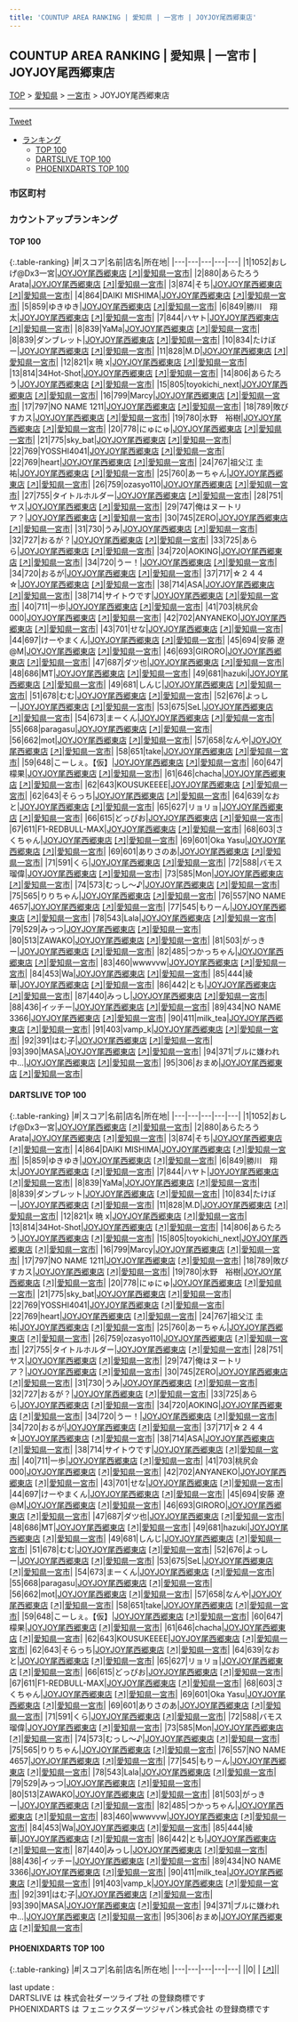 ```yaml
---
title: 'COUNTUP AREA RANKING | 愛知県 | 一宮市 | JOYJOY尾西郷東店'
---
```

## COUNTUP AREA RANKING | 愛知県 | 一宮市 | JOYJOY尾西郷東店

[TOP](/darts/rank/) > [愛知県](/darts/rank/愛知県/) > [一宮市](/darts/rank/愛知県/一宮市/) > JOYJOY尾西郷東店

___

<a href="https://twitter.com/share?ref_src=twsrc%5Etfw" data-text="COUNTUP AREA RANKING | 愛知県一宮市JOYJOY尾西郷東店" class="twitter-share-button" data-hashtags="DARTSLIVE,PHOENIXDARTS,darts,ダーツ" data-show-count="false">Tweet</a>

* [ランキング](#カウントアップランキング)
    * [TOP 100](#top-100)
    * [DARTSLIVE TOP 100](#dartslive-top-100)
    * [PHOENIXDARTS TOP 100](#phoenixdarts-top-100)

### 市区町村

<ul>

</ul>

### カウントアップランキング

#### TOP 100



{:.table-ranking}
|#|スコア|名前|店名|所在地|
|---|---|---|---|---|
|1|1052|<span class="rank-name-dl">おしげ@Dx3一宮</span>|<a href="/darts/rank/shops/1bbfb1aa6775ed00a3f63593b5358cc4.html">JOYJOY尾西郷東店</a> <a href="https://search.dartslive.com/jp/shop/1bbfb1aa6775ed00a3f63593b5358cc4">[↗]</a>|<a href="/darts/rank/愛知県/一宮市">愛知県一宮市</a>|
|2|880|<span class="rank-name-dl">あらたろうArata</span>|<a href="/darts/rank/shops/1bbfb1aa6775ed00a3f63593b5358cc4.html">JOYJOY尾西郷東店</a> <a href="https://search.dartslive.com/jp/shop/1bbfb1aa6775ed00a3f63593b5358cc4">[↗]</a>|<a href="/darts/rank/愛知県/一宮市">愛知県一宮市</a>|
|3|874|<span class="rank-name-dl">そち</span>|<a href="/darts/rank/shops/1bbfb1aa6775ed00a3f63593b5358cc4.html">JOYJOY尾西郷東店</a> <a href="https://search.dartslive.com/jp/shop/1bbfb1aa6775ed00a3f63593b5358cc4">[↗]</a>|<a href="/darts/rank/愛知県/一宮市">愛知県一宮市</a>|
|4|864|<span class="rank-name-dl">DAIKI MISHIMA</span>|<a href="/darts/rank/shops/1bbfb1aa6775ed00a3f63593b5358cc4.html">JOYJOY尾西郷東店</a> <a href="https://search.dartslive.com/jp/shop/1bbfb1aa6775ed00a3f63593b5358cc4">[↗]</a>|<a href="/darts/rank/愛知県/一宮市">愛知県一宮市</a>|
|5|859|<span class="rank-name-dl">ゆきゆき</span>|<a href="/darts/rank/shops/1bbfb1aa6775ed00a3f63593b5358cc4.html">JOYJOY尾西郷東店</a> <a href="https://search.dartslive.com/jp/shop/1bbfb1aa6775ed00a3f63593b5358cc4">[↗]</a>|<a href="/darts/rank/愛知県/一宮市">愛知県一宮市</a>|
|6|849|<span class="rank-name-dl">勝川　翔太</span>|<a href="/darts/rank/shops/1bbfb1aa6775ed00a3f63593b5358cc4.html">JOYJOY尾西郷東店</a> <a href="https://search.dartslive.com/jp/shop/1bbfb1aa6775ed00a3f63593b5358cc4">[↗]</a>|<a href="/darts/rank/愛知県/一宮市">愛知県一宮市</a>|
|7|844|<span class="rank-name-dl">ハヤト</span>|<a href="/darts/rank/shops/1bbfb1aa6775ed00a3f63593b5358cc4.html">JOYJOY尾西郷東店</a> <a href="https://search.dartslive.com/jp/shop/1bbfb1aa6775ed00a3f63593b5358cc4">[↗]</a>|<a href="/darts/rank/愛知県/一宮市">愛知県一宮市</a>|
|8|839|<span class="rank-name-dl">YaMa</span>|<a href="/darts/rank/shops/1bbfb1aa6775ed00a3f63593b5358cc4.html">JOYJOY尾西郷東店</a> <a href="https://search.dartslive.com/jp/shop/1bbfb1aa6775ed00a3f63593b5358cc4">[↗]</a>|<a href="/darts/rank/愛知県/一宮市">愛知県一宮市</a>|
|8|839|<span class="rank-name-dl">ダンブレット</span>|<a href="/darts/rank/shops/1bbfb1aa6775ed00a3f63593b5358cc4.html">JOYJOY尾西郷東店</a> <a href="https://search.dartslive.com/jp/shop/1bbfb1aa6775ed00a3f63593b5358cc4">[↗]</a>|<a href="/darts/rank/愛知県/一宮市">愛知県一宮市</a>|
|10|834|<span class="rank-name-dl">たけぼー</span>|<a href="/darts/rank/shops/1bbfb1aa6775ed00a3f63593b5358cc4.html">JOYJOY尾西郷東店</a> <a href="https://search.dartslive.com/jp/shop/1bbfb1aa6775ed00a3f63593b5358cc4">[↗]</a>|<a href="/darts/rank/愛知県/一宮市">愛知県一宮市</a>|
|11|828|<span class="rank-name-dl">M.D</span>|<a href="/darts/rank/shops/1bbfb1aa6775ed00a3f63593b5358cc4.html">JOYJOY尾西郷東店</a> <a href="https://search.dartslive.com/jp/shop/1bbfb1aa6775ed00a3f63593b5358cc4">[↗]</a>|<a href="/darts/rank/愛知県/一宮市">愛知県一宮市</a>|
|12|821|<span class="rank-name-dl">x 暁 x</span>|<a href="/darts/rank/shops/1bbfb1aa6775ed00a3f63593b5358cc4.html">JOYJOY尾西郷東店</a> <a href="https://search.dartslive.com/jp/shop/1bbfb1aa6775ed00a3f63593b5358cc4">[↗]</a>|<a href="/darts/rank/愛知県/一宮市">愛知県一宮市</a>|
|13|814|<span class="rank-name-dl">34Hot-Shot</span>|<a href="/darts/rank/shops/1bbfb1aa6775ed00a3f63593b5358cc4.html">JOYJOY尾西郷東店</a> <a href="https://search.dartslive.com/jp/shop/1bbfb1aa6775ed00a3f63593b5358cc4">[↗]</a>|<a href="/darts/rank/愛知県/一宮市">愛知県一宮市</a>|
|14|806|<span class="rank-name-dl">あらたろう</span>|<a href="/darts/rank/shops/1bbfb1aa6775ed00a3f63593b5358cc4.html">JOYJOY尾西郷東店</a> <a href="https://search.dartslive.com/jp/shop/1bbfb1aa6775ed00a3f63593b5358cc4">[↗]</a>|<a href="/darts/rank/愛知県/一宮市">愛知県一宮市</a>|
|15|805|<span class="rank-name-dl">toyokichi_next</span>|<a href="/darts/rank/shops/1bbfb1aa6775ed00a3f63593b5358cc4.html">JOYJOY尾西郷東店</a> <a href="https://search.dartslive.com/jp/shop/1bbfb1aa6775ed00a3f63593b5358cc4">[↗]</a>|<a href="/darts/rank/愛知県/一宮市">愛知県一宮市</a>|
|16|799|<span class="rank-name-dl">Marcy</span>|<a href="/darts/rank/shops/1bbfb1aa6775ed00a3f63593b5358cc4.html">JOYJOY尾西郷東店</a> <a href="https://search.dartslive.com/jp/shop/1bbfb1aa6775ed00a3f63593b5358cc4">[↗]</a>|<a href="/darts/rank/愛知県/一宮市">愛知県一宮市</a>|
|17|797|<span class="rank-name-dl">NO NAME 1211</span>|<a href="/darts/rank/shops/1bbfb1aa6775ed00a3f63593b5358cc4.html">JOYJOY尾西郷東店</a> <a href="https://search.dartslive.com/jp/shop/1bbfb1aa6775ed00a3f63593b5358cc4">[↗]</a>|<a href="/darts/rank/愛知県/一宮市">愛知県一宮市</a>|
|18|789|<span class="rank-name-dl">敗びすカス</span>|<a href="/darts/rank/shops/1bbfb1aa6775ed00a3f63593b5358cc4.html">JOYJOY尾西郷東店</a> <a href="https://search.dartslive.com/jp/shop/1bbfb1aa6775ed00a3f63593b5358cc4">[↗]</a>|<a href="/darts/rank/愛知県/一宮市">愛知県一宮市</a>|
|19|780|<span class="rank-name-dl">水野　裕樹</span>|<a href="/darts/rank/shops/1bbfb1aa6775ed00a3f63593b5358cc4.html">JOYJOY尾西郷東店</a> <a href="https://search.dartslive.com/jp/shop/1bbfb1aa6775ed00a3f63593b5358cc4">[↗]</a>|<a href="/darts/rank/愛知県/一宮市">愛知県一宮市</a>|
|20|778|<span class="rank-name-dl">にゅにゅ</span>|<a href="/darts/rank/shops/1bbfb1aa6775ed00a3f63593b5358cc4.html">JOYJOY尾西郷東店</a> <a href="https://search.dartslive.com/jp/shop/1bbfb1aa6775ed00a3f63593b5358cc4">[↗]</a>|<a href="/darts/rank/愛知県/一宮市">愛知県一宮市</a>|
|21|775|<span class="rank-name-dl">sky_bat</span>|<a href="/darts/rank/shops/1bbfb1aa6775ed00a3f63593b5358cc4.html">JOYJOY尾西郷東店</a> <a href="https://search.dartslive.com/jp/shop/1bbfb1aa6775ed00a3f63593b5358cc4">[↗]</a>|<a href="/darts/rank/愛知県/一宮市">愛知県一宮市</a>|
|22|769|<span class="rank-name-dl">YOSSHI4041</span>|<a href="/darts/rank/shops/1bbfb1aa6775ed00a3f63593b5358cc4.html">JOYJOY尾西郷東店</a> <a href="https://search.dartslive.com/jp/shop/1bbfb1aa6775ed00a3f63593b5358cc4">[↗]</a>|<a href="/darts/rank/愛知県/一宮市">愛知県一宮市</a>|
|22|769|<span class="rank-name-dl">heart</span>|<a href="/darts/rank/shops/1bbfb1aa6775ed00a3f63593b5358cc4.html">JOYJOY尾西郷東店</a> <a href="https://search.dartslive.com/jp/shop/1bbfb1aa6775ed00a3f63593b5358cc4">[↗]</a>|<a href="/darts/rank/愛知県/一宮市">愛知県一宮市</a>|
|24|767|<span class="rank-name-dl">祖父江 圭祐</span>|<a href="/darts/rank/shops/1bbfb1aa6775ed00a3f63593b5358cc4.html">JOYJOY尾西郷東店</a> <a href="https://search.dartslive.com/jp/shop/1bbfb1aa6775ed00a3f63593b5358cc4">[↗]</a>|<a href="/darts/rank/愛知県/一宮市">愛知県一宮市</a>|
|25|760|<span class="rank-name-dl">あーちゃん</span>|<a href="/darts/rank/shops/1bbfb1aa6775ed00a3f63593b5358cc4.html">JOYJOY尾西郷東店</a> <a href="https://search.dartslive.com/jp/shop/1bbfb1aa6775ed00a3f63593b5358cc4">[↗]</a>|<a href="/darts/rank/愛知県/一宮市">愛知県一宮市</a>|
|26|759|<span class="rank-name-dl">ozasyo110</span>|<a href="/darts/rank/shops/1bbfb1aa6775ed00a3f63593b5358cc4.html">JOYJOY尾西郷東店</a> <a href="https://search.dartslive.com/jp/shop/1bbfb1aa6775ed00a3f63593b5358cc4">[↗]</a>|<a href="/darts/rank/愛知県/一宮市">愛知県一宮市</a>|
|27|755|<span class="rank-name-dl">タイトルホルダー</span>|<a href="/darts/rank/shops/1bbfb1aa6775ed00a3f63593b5358cc4.html">JOYJOY尾西郷東店</a> <a href="https://search.dartslive.com/jp/shop/1bbfb1aa6775ed00a3f63593b5358cc4">[↗]</a>|<a href="/darts/rank/愛知県/一宮市">愛知県一宮市</a>|
|28|751|<span class="rank-name-dl">ヤス</span>|<a href="/darts/rank/shops/1bbfb1aa6775ed00a3f63593b5358cc4.html">JOYJOY尾西郷東店</a> <a href="https://search.dartslive.com/jp/shop/1bbfb1aa6775ed00a3f63593b5358cc4">[↗]</a>|<a href="/darts/rank/愛知県/一宮市">愛知県一宮市</a>|
|29|747|<span class="rank-name-dl">俺はヌートリア？</span>|<a href="/darts/rank/shops/1bbfb1aa6775ed00a3f63593b5358cc4.html">JOYJOY尾西郷東店</a> <a href="https://search.dartslive.com/jp/shop/1bbfb1aa6775ed00a3f63593b5358cc4">[↗]</a>|<a href="/darts/rank/愛知県/一宮市">愛知県一宮市</a>|
|30|745|<span class="rank-name-dl">ZERO</span>|<a href="/darts/rank/shops/1bbfb1aa6775ed00a3f63593b5358cc4.html">JOYJOY尾西郷東店</a> <a href="https://search.dartslive.com/jp/shop/1bbfb1aa6775ed00a3f63593b5358cc4">[↗]</a>|<a href="/darts/rank/愛知県/一宮市">愛知県一宮市</a>|
|31|730|<span class="rank-name-dl">うみ</span>|<a href="/darts/rank/shops/1bbfb1aa6775ed00a3f63593b5358cc4.html">JOYJOY尾西郷東店</a> <a href="https://search.dartslive.com/jp/shop/1bbfb1aa6775ed00a3f63593b5358cc4">[↗]</a>|<a href="/darts/rank/愛知県/一宮市">愛知県一宮市</a>|
|32|727|<span class="rank-name-dl">おるが？</span>|<a href="/darts/rank/shops/1bbfb1aa6775ed00a3f63593b5358cc4.html">JOYJOY尾西郷東店</a> <a href="https://search.dartslive.com/jp/shop/1bbfb1aa6775ed00a3f63593b5358cc4">[↗]</a>|<a href="/darts/rank/愛知県/一宮市">愛知県一宮市</a>|
|33|725|<span class="rank-name-dl">あらら</span>|<a href="/darts/rank/shops/1bbfb1aa6775ed00a3f63593b5358cc4.html">JOYJOY尾西郷東店</a> <a href="https://search.dartslive.com/jp/shop/1bbfb1aa6775ed00a3f63593b5358cc4">[↗]</a>|<a href="/darts/rank/愛知県/一宮市">愛知県一宮市</a>|
|34|720|<span class="rank-name-dl">AOKING</span>|<a href="/darts/rank/shops/1bbfb1aa6775ed00a3f63593b5358cc4.html">JOYJOY尾西郷東店</a> <a href="https://search.dartslive.com/jp/shop/1bbfb1aa6775ed00a3f63593b5358cc4">[↗]</a>|<a href="/darts/rank/愛知県/一宮市">愛知県一宮市</a>|
|34|720|<span class="rank-name-dl">うー！</span>|<a href="/darts/rank/shops/1bbfb1aa6775ed00a3f63593b5358cc4.html">JOYJOY尾西郷東店</a> <a href="https://search.dartslive.com/jp/shop/1bbfb1aa6775ed00a3f63593b5358cc4">[↗]</a>|<a href="/darts/rank/愛知県/一宮市">愛知県一宮市</a>|
|34|720|<span class="rank-name-dl">おるが</span>|<a href="/darts/rank/shops/1bbfb1aa6775ed00a3f63593b5358cc4.html">JOYJOY尾西郷東店</a> <a href="https://search.dartslive.com/jp/shop/1bbfb1aa6775ed00a3f63593b5358cc4">[↗]</a>|<a href="/darts/rank/愛知県/一宮市">愛知県一宮市</a>|
|37|717|<span class="rank-name-dl">☆２４４☆</span>|<a href="/darts/rank/shops/1bbfb1aa6775ed00a3f63593b5358cc4.html">JOYJOY尾西郷東店</a> <a href="https://search.dartslive.com/jp/shop/1bbfb1aa6775ed00a3f63593b5358cc4">[↗]</a>|<a href="/darts/rank/愛知県/一宮市">愛知県一宮市</a>|
|38|714|<span class="rank-name-dl">ASA</span>|<a href="/darts/rank/shops/1bbfb1aa6775ed00a3f63593b5358cc4.html">JOYJOY尾西郷東店</a> <a href="https://search.dartslive.com/jp/shop/1bbfb1aa6775ed00a3f63593b5358cc4">[↗]</a>|<a href="/darts/rank/愛知県/一宮市">愛知県一宮市</a>|
|38|714|<span class="rank-name-dl">サイトウです</span>|<a href="/darts/rank/shops/1bbfb1aa6775ed00a3f63593b5358cc4.html">JOYJOY尾西郷東店</a> <a href="https://search.dartslive.com/jp/shop/1bbfb1aa6775ed00a3f63593b5358cc4">[↗]</a>|<a href="/darts/rank/愛知県/一宮市">愛知県一宮市</a>|
|40|711|<span class="rank-name-dl">一歩</span>|<a href="/darts/rank/shops/1bbfb1aa6775ed00a3f63593b5358cc4.html">JOYJOY尾西郷東店</a> <a href="https://search.dartslive.com/jp/shop/1bbfb1aa6775ed00a3f63593b5358cc4">[↗]</a>|<a href="/darts/rank/愛知県/一宮市">愛知県一宮市</a>|
|41|703|<span class="rank-name-dl">桃尻会000</span>|<a href="/darts/rank/shops/1bbfb1aa6775ed00a3f63593b5358cc4.html">JOYJOY尾西郷東店</a> <a href="https://search.dartslive.com/jp/shop/1bbfb1aa6775ed00a3f63593b5358cc4">[↗]</a>|<a href="/darts/rank/愛知県/一宮市">愛知県一宮市</a>|
|42|702|<span class="rank-name-dl">ANYANEKO</span>|<a href="/darts/rank/shops/1bbfb1aa6775ed00a3f63593b5358cc4.html">JOYJOY尾西郷東店</a> <a href="https://search.dartslive.com/jp/shop/1bbfb1aa6775ed00a3f63593b5358cc4">[↗]</a>|<a href="/darts/rank/愛知県/一宮市">愛知県一宮市</a>|
|43|701|<span class="rank-name-dl">せな</span>|<a href="/darts/rank/shops/1bbfb1aa6775ed00a3f63593b5358cc4.html">JOYJOY尾西郷東店</a> <a href="https://search.dartslive.com/jp/shop/1bbfb1aa6775ed00a3f63593b5358cc4">[↗]</a>|<a href="/darts/rank/愛知県/一宮市">愛知県一宮市</a>|
|44|697|<span class="rank-name-dl">けーやまくん</span>|<a href="/darts/rank/shops/1bbfb1aa6775ed00a3f63593b5358cc4.html">JOYJOY尾西郷東店</a> <a href="https://search.dartslive.com/jp/shop/1bbfb1aa6775ed00a3f63593b5358cc4">[↗]</a>|<a href="/darts/rank/愛知県/一宮市">愛知県一宮市</a>|
|45|694|<span class="rank-name-dl">安藤 遼@M</span>|<a href="/darts/rank/shops/1bbfb1aa6775ed00a3f63593b5358cc4.html">JOYJOY尾西郷東店</a> <a href="https://search.dartslive.com/jp/shop/1bbfb1aa6775ed00a3f63593b5358cc4">[↗]</a>|<a href="/darts/rank/愛知県/一宮市">愛知県一宮市</a>|
|46|693|<span class="rank-name-dl">GIRORO</span>|<a href="/darts/rank/shops/1bbfb1aa6775ed00a3f63593b5358cc4.html">JOYJOY尾西郷東店</a> <a href="https://search.dartslive.com/jp/shop/1bbfb1aa6775ed00a3f63593b5358cc4">[↗]</a>|<a href="/darts/rank/愛知県/一宮市">愛知県一宮市</a>|
|47|687|<span class="rank-name-dl">ダツ也</span>|<a href="/darts/rank/shops/1bbfb1aa6775ed00a3f63593b5358cc4.html">JOYJOY尾西郷東店</a> <a href="https://search.dartslive.com/jp/shop/1bbfb1aa6775ed00a3f63593b5358cc4">[↗]</a>|<a href="/darts/rank/愛知県/一宮市">愛知県一宮市</a>|
|48|686|<span class="rank-name-dl">MT</span>|<a href="/darts/rank/shops/1bbfb1aa6775ed00a3f63593b5358cc4.html">JOYJOY尾西郷東店</a> <a href="https://search.dartslive.com/jp/shop/1bbfb1aa6775ed00a3f63593b5358cc4">[↗]</a>|<a href="/darts/rank/愛知県/一宮市">愛知県一宮市</a>|
|49|681|<span class="rank-name-dl">hazuki</span>|<a href="/darts/rank/shops/1bbfb1aa6775ed00a3f63593b5358cc4.html">JOYJOY尾西郷東店</a> <a href="https://search.dartslive.com/jp/shop/1bbfb1aa6775ed00a3f63593b5358cc4">[↗]</a>|<a href="/darts/rank/愛知県/一宮市">愛知県一宮市</a>|
|49|681|<span class="rank-name-dl">しんじ</span>|<a href="/darts/rank/shops/1bbfb1aa6775ed00a3f63593b5358cc4.html">JOYJOY尾西郷東店</a> <a href="https://search.dartslive.com/jp/shop/1bbfb1aa6775ed00a3f63593b5358cc4">[↗]</a>|<a href="/darts/rank/愛知県/一宮市">愛知県一宮市</a>|
|51|678|<span class="rank-name-dl">むむ</span>|<a href="/darts/rank/shops/1bbfb1aa6775ed00a3f63593b5358cc4.html">JOYJOY尾西郷東店</a> <a href="https://search.dartslive.com/jp/shop/1bbfb1aa6775ed00a3f63593b5358cc4">[↗]</a>|<a href="/darts/rank/愛知県/一宮市">愛知県一宮市</a>|
|52|676|<span class="rank-name-dl">よっしー</span>|<a href="/darts/rank/shops/1bbfb1aa6775ed00a3f63593b5358cc4.html">JOYJOY尾西郷東店</a> <a href="https://search.dartslive.com/jp/shop/1bbfb1aa6775ed00a3f63593b5358cc4">[↗]</a>|<a href="/darts/rank/愛知県/一宮市">愛知県一宮市</a>|
|53|675|<span class="rank-name-dl">SeL</span>|<a href="/darts/rank/shops/1bbfb1aa6775ed00a3f63593b5358cc4.html">JOYJOY尾西郷東店</a> <a href="https://search.dartslive.com/jp/shop/1bbfb1aa6775ed00a3f63593b5358cc4">[↗]</a>|<a href="/darts/rank/愛知県/一宮市">愛知県一宮市</a>|
|54|673|<span class="rank-name-dl">まーくん</span>|<a href="/darts/rank/shops/1bbfb1aa6775ed00a3f63593b5358cc4.html">JOYJOY尾西郷東店</a> <a href="https://search.dartslive.com/jp/shop/1bbfb1aa6775ed00a3f63593b5358cc4">[↗]</a>|<a href="/darts/rank/愛知県/一宮市">愛知県一宮市</a>|
|55|668|<span class="rank-name-dl">paragasu</span>|<a href="/darts/rank/shops/1bbfb1aa6775ed00a3f63593b5358cc4.html">JOYJOY尾西郷東店</a> <a href="https://search.dartslive.com/jp/shop/1bbfb1aa6775ed00a3f63593b5358cc4">[↗]</a>|<a href="/darts/rank/愛知県/一宮市">愛知県一宮市</a>|
|56|662|<span class="rank-name-dl">mot</span>|<a href="/darts/rank/shops/1bbfb1aa6775ed00a3f63593b5358cc4.html">JOYJOY尾西郷東店</a> <a href="https://search.dartslive.com/jp/shop/1bbfb1aa6775ed00a3f63593b5358cc4">[↗]</a>|<a href="/darts/rank/愛知県/一宮市">愛知県一宮市</a>|
|57|658|<span class="rank-name-dl">なんや</span>|<a href="/darts/rank/shops/1bbfb1aa6775ed00a3f63593b5358cc4.html">JOYJOY尾西郷東店</a> <a href="https://search.dartslive.com/jp/shop/1bbfb1aa6775ed00a3f63593b5358cc4">[↗]</a>|<a href="/darts/rank/愛知県/一宮市">愛知県一宮市</a>|
|58|651|<span class="rank-name-dl">take</span>|<a href="/darts/rank/shops/1bbfb1aa6775ed00a3f63593b5358cc4.html">JOYJOY尾西郷東店</a> <a href="https://search.dartslive.com/jp/shop/1bbfb1aa6775ed00a3f63593b5358cc4">[↗]</a>|<a href="/darts/rank/愛知県/一宮市">愛知県一宮市</a>|
|59|648|<span class="rank-name-dl">こーしぇ。【仮】</span>|<a href="/darts/rank/shops/1bbfb1aa6775ed00a3f63593b5358cc4.html">JOYJOY尾西郷東店</a> <a href="https://search.dartslive.com/jp/shop/1bbfb1aa6775ed00a3f63593b5358cc4">[↗]</a>|<a href="/darts/rank/愛知県/一宮市">愛知県一宮市</a>|
|60|647|<span class="rank-name-dl">檬果</span>|<a href="/darts/rank/shops/1bbfb1aa6775ed00a3f63593b5358cc4.html">JOYJOY尾西郷東店</a> <a href="https://search.dartslive.com/jp/shop/1bbfb1aa6775ed00a3f63593b5358cc4">[↗]</a>|<a href="/darts/rank/愛知県/一宮市">愛知県一宮市</a>|
|61|646|<span class="rank-name-dl">chacha</span>|<a href="/darts/rank/shops/1bbfb1aa6775ed00a3f63593b5358cc4.html">JOYJOY尾西郷東店</a> <a href="https://search.dartslive.com/jp/shop/1bbfb1aa6775ed00a3f63593b5358cc4">[↗]</a>|<a href="/darts/rank/愛知県/一宮市">愛知県一宮市</a>|
|62|643|<span class="rank-name-dl">KOUSUKEEEE</span>|<a href="/darts/rank/shops/1bbfb1aa6775ed00a3f63593b5358cc4.html">JOYJOY尾西郷東店</a> <a href="https://search.dartslive.com/jp/shop/1bbfb1aa6775ed00a3f63593b5358cc4">[↗]</a>|<a href="/darts/rank/愛知県/一宮市">愛知県一宮市</a>|
|62|643|<span class="rank-name-dl">そらっち</span>|<a href="/darts/rank/shops/1bbfb1aa6775ed00a3f63593b5358cc4.html">JOYJOY尾西郷東店</a> <a href="https://search.dartslive.com/jp/shop/1bbfb1aa6775ed00a3f63593b5358cc4">[↗]</a>|<a href="/darts/rank/愛知県/一宮市">愛知県一宮市</a>|
|64|639|<span class="rank-name-dl">なおと</span>|<a href="/darts/rank/shops/1bbfb1aa6775ed00a3f63593b5358cc4.html">JOYJOY尾西郷東店</a> <a href="https://search.dartslive.com/jp/shop/1bbfb1aa6775ed00a3f63593b5358cc4">[↗]</a>|<a href="/darts/rank/愛知県/一宮市">愛知県一宮市</a>|
|65|627|<span class="rank-name-dl">リョリョ</span>|<a href="/darts/rank/shops/1bbfb1aa6775ed00a3f63593b5358cc4.html">JOYJOY尾西郷東店</a> <a href="https://search.dartslive.com/jp/shop/1bbfb1aa6775ed00a3f63593b5358cc4">[↗]</a>|<a href="/darts/rank/愛知県/一宮市">愛知県一宮市</a>|
|66|615|<span class="rank-name-dl">どっぴお</span>|<a href="/darts/rank/shops/1bbfb1aa6775ed00a3f63593b5358cc4.html">JOYJOY尾西郷東店</a> <a href="https://search.dartslive.com/jp/shop/1bbfb1aa6775ed00a3f63593b5358cc4">[↗]</a>|<a href="/darts/rank/愛知県/一宮市">愛知県一宮市</a>|
|67|611|<span class="rank-name-dl">F1-REDBULL-MAX</span>|<a href="/darts/rank/shops/1bbfb1aa6775ed00a3f63593b5358cc4.html">JOYJOY尾西郷東店</a> <a href="https://search.dartslive.com/jp/shop/1bbfb1aa6775ed00a3f63593b5358cc4">[↗]</a>|<a href="/darts/rank/愛知県/一宮市">愛知県一宮市</a>|
|68|603|<span class="rank-name-dl">さくちゃん</span>|<a href="/darts/rank/shops/1bbfb1aa6775ed00a3f63593b5358cc4.html">JOYJOY尾西郷東店</a> <a href="https://search.dartslive.com/jp/shop/1bbfb1aa6775ed00a3f63593b5358cc4">[↗]</a>|<a href="/darts/rank/愛知県/一宮市">愛知県一宮市</a>|
|69|601|<span class="rank-name-dl">Oka Yasu</span>|<a href="/darts/rank/shops/1bbfb1aa6775ed00a3f63593b5358cc4.html">JOYJOY尾西郷東店</a> <a href="https://search.dartslive.com/jp/shop/1bbfb1aa6775ed00a3f63593b5358cc4">[↗]</a>|<a href="/darts/rank/愛知県/一宮市">愛知県一宮市</a>|
|69|601|<span class="rank-name-dl">ありさのあ</span>|<a href="/darts/rank/shops/1bbfb1aa6775ed00a3f63593b5358cc4.html">JOYJOY尾西郷東店</a> <a href="https://search.dartslive.com/jp/shop/1bbfb1aa6775ed00a3f63593b5358cc4">[↗]</a>|<a href="/darts/rank/愛知県/一宮市">愛知県一宮市</a>|
|71|591|<span class="rank-name-dl">くら</span>|<a href="/darts/rank/shops/1bbfb1aa6775ed00a3f63593b5358cc4.html">JOYJOY尾西郷東店</a> <a href="https://search.dartslive.com/jp/shop/1bbfb1aa6775ed00a3f63593b5358cc4">[↗]</a>|<a href="/darts/rank/愛知県/一宮市">愛知県一宮市</a>|
|72|588|<span class="rank-name-dl">バモス瑠偉</span>|<a href="/darts/rank/shops/1bbfb1aa6775ed00a3f63593b5358cc4.html">JOYJOY尾西郷東店</a> <a href="https://search.dartslive.com/jp/shop/1bbfb1aa6775ed00a3f63593b5358cc4">[↗]</a>|<a href="/darts/rank/愛知県/一宮市">愛知県一宮市</a>|
|73|585|<span class="rank-name-dl">Mon</span>|<a href="/darts/rank/shops/1bbfb1aa6775ed00a3f63593b5358cc4.html">JOYJOY尾西郷東店</a> <a href="https://search.dartslive.com/jp/shop/1bbfb1aa6775ed00a3f63593b5358cc4">[↗]</a>|<a href="/darts/rank/愛知県/一宮市">愛知県一宮市</a>|
|74|573|<span class="rank-name-dl">むっし〜♪</span>|<a href="/darts/rank/shops/1bbfb1aa6775ed00a3f63593b5358cc4.html">JOYJOY尾西郷東店</a> <a href="https://search.dartslive.com/jp/shop/1bbfb1aa6775ed00a3f63593b5358cc4">[↗]</a>|<a href="/darts/rank/愛知県/一宮市">愛知県一宮市</a>|
|75|565|<span class="rank-name-dl">りりちゃん</span>|<a href="/darts/rank/shops/1bbfb1aa6775ed00a3f63593b5358cc4.html">JOYJOY尾西郷東店</a> <a href="https://search.dartslive.com/jp/shop/1bbfb1aa6775ed00a3f63593b5358cc4">[↗]</a>|<a href="/darts/rank/愛知県/一宮市">愛知県一宮市</a>|
|76|557|<span class="rank-name-dl">NO NAME 4657</span>|<a href="/darts/rank/shops/1bbfb1aa6775ed00a3f63593b5358cc4.html">JOYJOY尾西郷東店</a> <a href="https://search.dartslive.com/jp/shop/1bbfb1aa6775ed00a3f63593b5358cc4">[↗]</a>|<a href="/darts/rank/愛知県/一宮市">愛知県一宮市</a>|
|77|545|<span class="rank-name-dl">もりーん</span>|<a href="/darts/rank/shops/1bbfb1aa6775ed00a3f63593b5358cc4.html">JOYJOY尾西郷東店</a> <a href="https://search.dartslive.com/jp/shop/1bbfb1aa6775ed00a3f63593b5358cc4">[↗]</a>|<a href="/darts/rank/愛知県/一宮市">愛知県一宮市</a>|
|78|543|<span class="rank-name-dl">Lala</span>|<a href="/darts/rank/shops/1bbfb1aa6775ed00a3f63593b5358cc4.html">JOYJOY尾西郷東店</a> <a href="https://search.dartslive.com/jp/shop/1bbfb1aa6775ed00a3f63593b5358cc4">[↗]</a>|<a href="/darts/rank/愛知県/一宮市">愛知県一宮市</a>|
|79|529|<span class="rank-name-dl">みっつ</span>|<a href="/darts/rank/shops/1bbfb1aa6775ed00a3f63593b5358cc4.html">JOYJOY尾西郷東店</a> <a href="https://search.dartslive.com/jp/shop/1bbfb1aa6775ed00a3f63593b5358cc4">[↗]</a>|<a href="/darts/rank/愛知県/一宮市">愛知県一宮市</a>|
|80|513|<span class="rank-name-dl">ZAWAKO</span>|<a href="/darts/rank/shops/1bbfb1aa6775ed00a3f63593b5358cc4.html">JOYJOY尾西郷東店</a> <a href="https://search.dartslive.com/jp/shop/1bbfb1aa6775ed00a3f63593b5358cc4">[↗]</a>|<a href="/darts/rank/愛知県/一宮市">愛知県一宮市</a>|
|81|503|<span class="rank-name-dl">がっきー</span>|<a href="/darts/rank/shops/1bbfb1aa6775ed00a3f63593b5358cc4.html">JOYJOY尾西郷東店</a> <a href="https://search.dartslive.com/jp/shop/1bbfb1aa6775ed00a3f63593b5358cc4">[↗]</a>|<a href="/darts/rank/愛知県/一宮市">愛知県一宮市</a>|
|82|485|<span class="rank-name-dl">つかっちゃん</span>|<a href="/darts/rank/shops/1bbfb1aa6775ed00a3f63593b5358cc4.html">JOYJOY尾西郷東店</a> <a href="https://search.dartslive.com/jp/shop/1bbfb1aa6775ed00a3f63593b5358cc4">[↗]</a>|<a href="/darts/rank/愛知県/一宮市">愛知県一宮市</a>|
|83|460|<span class="rank-name-dl">wwwvvw</span>|<a href="/darts/rank/shops/1bbfb1aa6775ed00a3f63593b5358cc4.html">JOYJOY尾西郷東店</a> <a href="https://search.dartslive.com/jp/shop/1bbfb1aa6775ed00a3f63593b5358cc4">[↗]</a>|<a href="/darts/rank/愛知県/一宮市">愛知県一宮市</a>|
|84|453|<span class="rank-name-dl">Wa</span>|<a href="/darts/rank/shops/1bbfb1aa6775ed00a3f63593b5358cc4.html">JOYJOY尾西郷東店</a> <a href="https://search.dartslive.com/jp/shop/1bbfb1aa6775ed00a3f63593b5358cc4">[↗]</a>|<a href="/darts/rank/愛知県/一宮市">愛知県一宮市</a>|
|85|444|<span class="rank-name-dl">綾華</span>|<a href="/darts/rank/shops/1bbfb1aa6775ed00a3f63593b5358cc4.html">JOYJOY尾西郷東店</a> <a href="https://search.dartslive.com/jp/shop/1bbfb1aa6775ed00a3f63593b5358cc4">[↗]</a>|<a href="/darts/rank/愛知県/一宮市">愛知県一宮市</a>|
|86|442|<span class="rank-name-dl">とも</span>|<a href="/darts/rank/shops/1bbfb1aa6775ed00a3f63593b5358cc4.html">JOYJOY尾西郷東店</a> <a href="https://search.dartslive.com/jp/shop/1bbfb1aa6775ed00a3f63593b5358cc4">[↗]</a>|<a href="/darts/rank/愛知県/一宮市">愛知県一宮市</a>|
|87|440|<span class="rank-name-dl">みっし</span>|<a href="/darts/rank/shops/1bbfb1aa6775ed00a3f63593b5358cc4.html">JOYJOY尾西郷東店</a> <a href="https://search.dartslive.com/jp/shop/1bbfb1aa6775ed00a3f63593b5358cc4">[↗]</a>|<a href="/darts/rank/愛知県/一宮市">愛知県一宮市</a>|
|88|436|<span class="rank-name-dl">イッチー</span>|<a href="/darts/rank/shops/1bbfb1aa6775ed00a3f63593b5358cc4.html">JOYJOY尾西郷東店</a> <a href="https://search.dartslive.com/jp/shop/1bbfb1aa6775ed00a3f63593b5358cc4">[↗]</a>|<a href="/darts/rank/愛知県/一宮市">愛知県一宮市</a>|
|89|434|<span class="rank-name-dl">NO NAME 3366</span>|<a href="/darts/rank/shops/1bbfb1aa6775ed00a3f63593b5358cc4.html">JOYJOY尾西郷東店</a> <a href="https://search.dartslive.com/jp/shop/1bbfb1aa6775ed00a3f63593b5358cc4">[↗]</a>|<a href="/darts/rank/愛知県/一宮市">愛知県一宮市</a>|
|90|411|<span class="rank-name-dl">milk_tea</span>|<a href="/darts/rank/shops/1bbfb1aa6775ed00a3f63593b5358cc4.html">JOYJOY尾西郷東店</a> <a href="https://search.dartslive.com/jp/shop/1bbfb1aa6775ed00a3f63593b5358cc4">[↗]</a>|<a href="/darts/rank/愛知県/一宮市">愛知県一宮市</a>|
|91|403|<span class="rank-name-dl">vamp_k</span>|<a href="/darts/rank/shops/1bbfb1aa6775ed00a3f63593b5358cc4.html">JOYJOY尾西郷東店</a> <a href="https://search.dartslive.com/jp/shop/1bbfb1aa6775ed00a3f63593b5358cc4">[↗]</a>|<a href="/darts/rank/愛知県/一宮市">愛知県一宮市</a>|
|92|391|<span class="rank-name-dl">はむ子</span>|<a href="/darts/rank/shops/1bbfb1aa6775ed00a3f63593b5358cc4.html">JOYJOY尾西郷東店</a> <a href="https://search.dartslive.com/jp/shop/1bbfb1aa6775ed00a3f63593b5358cc4">[↗]</a>|<a href="/darts/rank/愛知県/一宮市">愛知県一宮市</a>|
|93|390|<span class="rank-name-dl">MASA</span>|<a href="/darts/rank/shops/1bbfb1aa6775ed00a3f63593b5358cc4.html">JOYJOY尾西郷東店</a> <a href="https://search.dartslive.com/jp/shop/1bbfb1aa6775ed00a3f63593b5358cc4">[↗]</a>|<a href="/darts/rank/愛知県/一宮市">愛知県一宮市</a>|
|94|371|<span class="rank-name-dl">ブルに嫌われ中…</span>|<a href="/darts/rank/shops/1bbfb1aa6775ed00a3f63593b5358cc4.html">JOYJOY尾西郷東店</a> <a href="https://search.dartslive.com/jp/shop/1bbfb1aa6775ed00a3f63593b5358cc4">[↗]</a>|<a href="/darts/rank/愛知県/一宮市">愛知県一宮市</a>|
|95|306|<span class="rank-name-dl">おまめ</span>|<a href="/darts/rank/shops/1bbfb1aa6775ed00a3f63593b5358cc4.html">JOYJOY尾西郷東店</a> <a href="https://search.dartslive.com/jp/shop/1bbfb1aa6775ed00a3f63593b5358cc4">[↗]</a>|<a href="/darts/rank/愛知県/一宮市">愛知県一宮市</a>|


#### DARTSLIVE TOP 100



{:.table-ranking}
|#|スコア|名前|店名|所在地|
|---|---|---|---|---|
|1|1052|<span class="rank-name-dl">おしげ@Dx3一宮</span>|<a href="/darts/rank/shops/1bbfb1aa6775ed00a3f63593b5358cc4.html">JOYJOY尾西郷東店</a> <a href="https://search.dartslive.com/jp/shop/1bbfb1aa6775ed00a3f63593b5358cc4">[↗]</a>|<a href="/darts/rank/愛知県/一宮市">愛知県一宮市</a>|
|2|880|<span class="rank-name-dl">あらたろうArata</span>|<a href="/darts/rank/shops/1bbfb1aa6775ed00a3f63593b5358cc4.html">JOYJOY尾西郷東店</a> <a href="https://search.dartslive.com/jp/shop/1bbfb1aa6775ed00a3f63593b5358cc4">[↗]</a>|<a href="/darts/rank/愛知県/一宮市">愛知県一宮市</a>|
|3|874|<span class="rank-name-dl">そち</span>|<a href="/darts/rank/shops/1bbfb1aa6775ed00a3f63593b5358cc4.html">JOYJOY尾西郷東店</a> <a href="https://search.dartslive.com/jp/shop/1bbfb1aa6775ed00a3f63593b5358cc4">[↗]</a>|<a href="/darts/rank/愛知県/一宮市">愛知県一宮市</a>|
|4|864|<span class="rank-name-dl">DAIKI MISHIMA</span>|<a href="/darts/rank/shops/1bbfb1aa6775ed00a3f63593b5358cc4.html">JOYJOY尾西郷東店</a> <a href="https://search.dartslive.com/jp/shop/1bbfb1aa6775ed00a3f63593b5358cc4">[↗]</a>|<a href="/darts/rank/愛知県/一宮市">愛知県一宮市</a>|
|5|859|<span class="rank-name-dl">ゆきゆき</span>|<a href="/darts/rank/shops/1bbfb1aa6775ed00a3f63593b5358cc4.html">JOYJOY尾西郷東店</a> <a href="https://search.dartslive.com/jp/shop/1bbfb1aa6775ed00a3f63593b5358cc4">[↗]</a>|<a href="/darts/rank/愛知県/一宮市">愛知県一宮市</a>|
|6|849|<span class="rank-name-dl">勝川　翔太</span>|<a href="/darts/rank/shops/1bbfb1aa6775ed00a3f63593b5358cc4.html">JOYJOY尾西郷東店</a> <a href="https://search.dartslive.com/jp/shop/1bbfb1aa6775ed00a3f63593b5358cc4">[↗]</a>|<a href="/darts/rank/愛知県/一宮市">愛知県一宮市</a>|
|7|844|<span class="rank-name-dl">ハヤト</span>|<a href="/darts/rank/shops/1bbfb1aa6775ed00a3f63593b5358cc4.html">JOYJOY尾西郷東店</a> <a href="https://search.dartslive.com/jp/shop/1bbfb1aa6775ed00a3f63593b5358cc4">[↗]</a>|<a href="/darts/rank/愛知県/一宮市">愛知県一宮市</a>|
|8|839|<span class="rank-name-dl">YaMa</span>|<a href="/darts/rank/shops/1bbfb1aa6775ed00a3f63593b5358cc4.html">JOYJOY尾西郷東店</a> <a href="https://search.dartslive.com/jp/shop/1bbfb1aa6775ed00a3f63593b5358cc4">[↗]</a>|<a href="/darts/rank/愛知県/一宮市">愛知県一宮市</a>|
|8|839|<span class="rank-name-dl">ダンブレット</span>|<a href="/darts/rank/shops/1bbfb1aa6775ed00a3f63593b5358cc4.html">JOYJOY尾西郷東店</a> <a href="https://search.dartslive.com/jp/shop/1bbfb1aa6775ed00a3f63593b5358cc4">[↗]</a>|<a href="/darts/rank/愛知県/一宮市">愛知県一宮市</a>|
|10|834|<span class="rank-name-dl">たけぼー</span>|<a href="/darts/rank/shops/1bbfb1aa6775ed00a3f63593b5358cc4.html">JOYJOY尾西郷東店</a> <a href="https://search.dartslive.com/jp/shop/1bbfb1aa6775ed00a3f63593b5358cc4">[↗]</a>|<a href="/darts/rank/愛知県/一宮市">愛知県一宮市</a>|
|11|828|<span class="rank-name-dl">M.D</span>|<a href="/darts/rank/shops/1bbfb1aa6775ed00a3f63593b5358cc4.html">JOYJOY尾西郷東店</a> <a href="https://search.dartslive.com/jp/shop/1bbfb1aa6775ed00a3f63593b5358cc4">[↗]</a>|<a href="/darts/rank/愛知県/一宮市">愛知県一宮市</a>|
|12|821|<span class="rank-name-dl">x 暁 x</span>|<a href="/darts/rank/shops/1bbfb1aa6775ed00a3f63593b5358cc4.html">JOYJOY尾西郷東店</a> <a href="https://search.dartslive.com/jp/shop/1bbfb1aa6775ed00a3f63593b5358cc4">[↗]</a>|<a href="/darts/rank/愛知県/一宮市">愛知県一宮市</a>|
|13|814|<span class="rank-name-dl">34Hot-Shot</span>|<a href="/darts/rank/shops/1bbfb1aa6775ed00a3f63593b5358cc4.html">JOYJOY尾西郷東店</a> <a href="https://search.dartslive.com/jp/shop/1bbfb1aa6775ed00a3f63593b5358cc4">[↗]</a>|<a href="/darts/rank/愛知県/一宮市">愛知県一宮市</a>|
|14|806|<span class="rank-name-dl">あらたろう</span>|<a href="/darts/rank/shops/1bbfb1aa6775ed00a3f63593b5358cc4.html">JOYJOY尾西郷東店</a> <a href="https://search.dartslive.com/jp/shop/1bbfb1aa6775ed00a3f63593b5358cc4">[↗]</a>|<a href="/darts/rank/愛知県/一宮市">愛知県一宮市</a>|
|15|805|<span class="rank-name-dl">toyokichi_next</span>|<a href="/darts/rank/shops/1bbfb1aa6775ed00a3f63593b5358cc4.html">JOYJOY尾西郷東店</a> <a href="https://search.dartslive.com/jp/shop/1bbfb1aa6775ed00a3f63593b5358cc4">[↗]</a>|<a href="/darts/rank/愛知県/一宮市">愛知県一宮市</a>|
|16|799|<span class="rank-name-dl">Marcy</span>|<a href="/darts/rank/shops/1bbfb1aa6775ed00a3f63593b5358cc4.html">JOYJOY尾西郷東店</a> <a href="https://search.dartslive.com/jp/shop/1bbfb1aa6775ed00a3f63593b5358cc4">[↗]</a>|<a href="/darts/rank/愛知県/一宮市">愛知県一宮市</a>|
|17|797|<span class="rank-name-dl">NO NAME 1211</span>|<a href="/darts/rank/shops/1bbfb1aa6775ed00a3f63593b5358cc4.html">JOYJOY尾西郷東店</a> <a href="https://search.dartslive.com/jp/shop/1bbfb1aa6775ed00a3f63593b5358cc4">[↗]</a>|<a href="/darts/rank/愛知県/一宮市">愛知県一宮市</a>|
|18|789|<span class="rank-name-dl">敗びすカス</span>|<a href="/darts/rank/shops/1bbfb1aa6775ed00a3f63593b5358cc4.html">JOYJOY尾西郷東店</a> <a href="https://search.dartslive.com/jp/shop/1bbfb1aa6775ed00a3f63593b5358cc4">[↗]</a>|<a href="/darts/rank/愛知県/一宮市">愛知県一宮市</a>|
|19|780|<span class="rank-name-dl">水野　裕樹</span>|<a href="/darts/rank/shops/1bbfb1aa6775ed00a3f63593b5358cc4.html">JOYJOY尾西郷東店</a> <a href="https://search.dartslive.com/jp/shop/1bbfb1aa6775ed00a3f63593b5358cc4">[↗]</a>|<a href="/darts/rank/愛知県/一宮市">愛知県一宮市</a>|
|20|778|<span class="rank-name-dl">にゅにゅ</span>|<a href="/darts/rank/shops/1bbfb1aa6775ed00a3f63593b5358cc4.html">JOYJOY尾西郷東店</a> <a href="https://search.dartslive.com/jp/shop/1bbfb1aa6775ed00a3f63593b5358cc4">[↗]</a>|<a href="/darts/rank/愛知県/一宮市">愛知県一宮市</a>|
|21|775|<span class="rank-name-dl">sky_bat</span>|<a href="/darts/rank/shops/1bbfb1aa6775ed00a3f63593b5358cc4.html">JOYJOY尾西郷東店</a> <a href="https://search.dartslive.com/jp/shop/1bbfb1aa6775ed00a3f63593b5358cc4">[↗]</a>|<a href="/darts/rank/愛知県/一宮市">愛知県一宮市</a>|
|22|769|<span class="rank-name-dl">YOSSHI4041</span>|<a href="/darts/rank/shops/1bbfb1aa6775ed00a3f63593b5358cc4.html">JOYJOY尾西郷東店</a> <a href="https://search.dartslive.com/jp/shop/1bbfb1aa6775ed00a3f63593b5358cc4">[↗]</a>|<a href="/darts/rank/愛知県/一宮市">愛知県一宮市</a>|
|22|769|<span class="rank-name-dl">heart</span>|<a href="/darts/rank/shops/1bbfb1aa6775ed00a3f63593b5358cc4.html">JOYJOY尾西郷東店</a> <a href="https://search.dartslive.com/jp/shop/1bbfb1aa6775ed00a3f63593b5358cc4">[↗]</a>|<a href="/darts/rank/愛知県/一宮市">愛知県一宮市</a>|
|24|767|<span class="rank-name-dl">祖父江 圭祐</span>|<a href="/darts/rank/shops/1bbfb1aa6775ed00a3f63593b5358cc4.html">JOYJOY尾西郷東店</a> <a href="https://search.dartslive.com/jp/shop/1bbfb1aa6775ed00a3f63593b5358cc4">[↗]</a>|<a href="/darts/rank/愛知県/一宮市">愛知県一宮市</a>|
|25|760|<span class="rank-name-dl">あーちゃん</span>|<a href="/darts/rank/shops/1bbfb1aa6775ed00a3f63593b5358cc4.html">JOYJOY尾西郷東店</a> <a href="https://search.dartslive.com/jp/shop/1bbfb1aa6775ed00a3f63593b5358cc4">[↗]</a>|<a href="/darts/rank/愛知県/一宮市">愛知県一宮市</a>|
|26|759|<span class="rank-name-dl">ozasyo110</span>|<a href="/darts/rank/shops/1bbfb1aa6775ed00a3f63593b5358cc4.html">JOYJOY尾西郷東店</a> <a href="https://search.dartslive.com/jp/shop/1bbfb1aa6775ed00a3f63593b5358cc4">[↗]</a>|<a href="/darts/rank/愛知県/一宮市">愛知県一宮市</a>|
|27|755|<span class="rank-name-dl">タイトルホルダー</span>|<a href="/darts/rank/shops/1bbfb1aa6775ed00a3f63593b5358cc4.html">JOYJOY尾西郷東店</a> <a href="https://search.dartslive.com/jp/shop/1bbfb1aa6775ed00a3f63593b5358cc4">[↗]</a>|<a href="/darts/rank/愛知県/一宮市">愛知県一宮市</a>|
|28|751|<span class="rank-name-dl">ヤス</span>|<a href="/darts/rank/shops/1bbfb1aa6775ed00a3f63593b5358cc4.html">JOYJOY尾西郷東店</a> <a href="https://search.dartslive.com/jp/shop/1bbfb1aa6775ed00a3f63593b5358cc4">[↗]</a>|<a href="/darts/rank/愛知県/一宮市">愛知県一宮市</a>|
|29|747|<span class="rank-name-dl">俺はヌートリア？</span>|<a href="/darts/rank/shops/1bbfb1aa6775ed00a3f63593b5358cc4.html">JOYJOY尾西郷東店</a> <a href="https://search.dartslive.com/jp/shop/1bbfb1aa6775ed00a3f63593b5358cc4">[↗]</a>|<a href="/darts/rank/愛知県/一宮市">愛知県一宮市</a>|
|30|745|<span class="rank-name-dl">ZERO</span>|<a href="/darts/rank/shops/1bbfb1aa6775ed00a3f63593b5358cc4.html">JOYJOY尾西郷東店</a> <a href="https://search.dartslive.com/jp/shop/1bbfb1aa6775ed00a3f63593b5358cc4">[↗]</a>|<a href="/darts/rank/愛知県/一宮市">愛知県一宮市</a>|
|31|730|<span class="rank-name-dl">うみ</span>|<a href="/darts/rank/shops/1bbfb1aa6775ed00a3f63593b5358cc4.html">JOYJOY尾西郷東店</a> <a href="https://search.dartslive.com/jp/shop/1bbfb1aa6775ed00a3f63593b5358cc4">[↗]</a>|<a href="/darts/rank/愛知県/一宮市">愛知県一宮市</a>|
|32|727|<span class="rank-name-dl">おるが？</span>|<a href="/darts/rank/shops/1bbfb1aa6775ed00a3f63593b5358cc4.html">JOYJOY尾西郷東店</a> <a href="https://search.dartslive.com/jp/shop/1bbfb1aa6775ed00a3f63593b5358cc4">[↗]</a>|<a href="/darts/rank/愛知県/一宮市">愛知県一宮市</a>|
|33|725|<span class="rank-name-dl">あらら</span>|<a href="/darts/rank/shops/1bbfb1aa6775ed00a3f63593b5358cc4.html">JOYJOY尾西郷東店</a> <a href="https://search.dartslive.com/jp/shop/1bbfb1aa6775ed00a3f63593b5358cc4">[↗]</a>|<a href="/darts/rank/愛知県/一宮市">愛知県一宮市</a>|
|34|720|<span class="rank-name-dl">AOKING</span>|<a href="/darts/rank/shops/1bbfb1aa6775ed00a3f63593b5358cc4.html">JOYJOY尾西郷東店</a> <a href="https://search.dartslive.com/jp/shop/1bbfb1aa6775ed00a3f63593b5358cc4">[↗]</a>|<a href="/darts/rank/愛知県/一宮市">愛知県一宮市</a>|
|34|720|<span class="rank-name-dl">うー！</span>|<a href="/darts/rank/shops/1bbfb1aa6775ed00a3f63593b5358cc4.html">JOYJOY尾西郷東店</a> <a href="https://search.dartslive.com/jp/shop/1bbfb1aa6775ed00a3f63593b5358cc4">[↗]</a>|<a href="/darts/rank/愛知県/一宮市">愛知県一宮市</a>|
|34|720|<span class="rank-name-dl">おるが</span>|<a href="/darts/rank/shops/1bbfb1aa6775ed00a3f63593b5358cc4.html">JOYJOY尾西郷東店</a> <a href="https://search.dartslive.com/jp/shop/1bbfb1aa6775ed00a3f63593b5358cc4">[↗]</a>|<a href="/darts/rank/愛知県/一宮市">愛知県一宮市</a>|
|37|717|<span class="rank-name-dl">☆２４４☆</span>|<a href="/darts/rank/shops/1bbfb1aa6775ed00a3f63593b5358cc4.html">JOYJOY尾西郷東店</a> <a href="https://search.dartslive.com/jp/shop/1bbfb1aa6775ed00a3f63593b5358cc4">[↗]</a>|<a href="/darts/rank/愛知県/一宮市">愛知県一宮市</a>|
|38|714|<span class="rank-name-dl">ASA</span>|<a href="/darts/rank/shops/1bbfb1aa6775ed00a3f63593b5358cc4.html">JOYJOY尾西郷東店</a> <a href="https://search.dartslive.com/jp/shop/1bbfb1aa6775ed00a3f63593b5358cc4">[↗]</a>|<a href="/darts/rank/愛知県/一宮市">愛知県一宮市</a>|
|38|714|<span class="rank-name-dl">サイトウです</span>|<a href="/darts/rank/shops/1bbfb1aa6775ed00a3f63593b5358cc4.html">JOYJOY尾西郷東店</a> <a href="https://search.dartslive.com/jp/shop/1bbfb1aa6775ed00a3f63593b5358cc4">[↗]</a>|<a href="/darts/rank/愛知県/一宮市">愛知県一宮市</a>|
|40|711|<span class="rank-name-dl">一歩</span>|<a href="/darts/rank/shops/1bbfb1aa6775ed00a3f63593b5358cc4.html">JOYJOY尾西郷東店</a> <a href="https://search.dartslive.com/jp/shop/1bbfb1aa6775ed00a3f63593b5358cc4">[↗]</a>|<a href="/darts/rank/愛知県/一宮市">愛知県一宮市</a>|
|41|703|<span class="rank-name-dl">桃尻会000</span>|<a href="/darts/rank/shops/1bbfb1aa6775ed00a3f63593b5358cc4.html">JOYJOY尾西郷東店</a> <a href="https://search.dartslive.com/jp/shop/1bbfb1aa6775ed00a3f63593b5358cc4">[↗]</a>|<a href="/darts/rank/愛知県/一宮市">愛知県一宮市</a>|
|42|702|<span class="rank-name-dl">ANYANEKO</span>|<a href="/darts/rank/shops/1bbfb1aa6775ed00a3f63593b5358cc4.html">JOYJOY尾西郷東店</a> <a href="https://search.dartslive.com/jp/shop/1bbfb1aa6775ed00a3f63593b5358cc4">[↗]</a>|<a href="/darts/rank/愛知県/一宮市">愛知県一宮市</a>|
|43|701|<span class="rank-name-dl">せな</span>|<a href="/darts/rank/shops/1bbfb1aa6775ed00a3f63593b5358cc4.html">JOYJOY尾西郷東店</a> <a href="https://search.dartslive.com/jp/shop/1bbfb1aa6775ed00a3f63593b5358cc4">[↗]</a>|<a href="/darts/rank/愛知県/一宮市">愛知県一宮市</a>|
|44|697|<span class="rank-name-dl">けーやまくん</span>|<a href="/darts/rank/shops/1bbfb1aa6775ed00a3f63593b5358cc4.html">JOYJOY尾西郷東店</a> <a href="https://search.dartslive.com/jp/shop/1bbfb1aa6775ed00a3f63593b5358cc4">[↗]</a>|<a href="/darts/rank/愛知県/一宮市">愛知県一宮市</a>|
|45|694|<span class="rank-name-dl">安藤 遼@M</span>|<a href="/darts/rank/shops/1bbfb1aa6775ed00a3f63593b5358cc4.html">JOYJOY尾西郷東店</a> <a href="https://search.dartslive.com/jp/shop/1bbfb1aa6775ed00a3f63593b5358cc4">[↗]</a>|<a href="/darts/rank/愛知県/一宮市">愛知県一宮市</a>|
|46|693|<span class="rank-name-dl">GIRORO</span>|<a href="/darts/rank/shops/1bbfb1aa6775ed00a3f63593b5358cc4.html">JOYJOY尾西郷東店</a> <a href="https://search.dartslive.com/jp/shop/1bbfb1aa6775ed00a3f63593b5358cc4">[↗]</a>|<a href="/darts/rank/愛知県/一宮市">愛知県一宮市</a>|
|47|687|<span class="rank-name-dl">ダツ也</span>|<a href="/darts/rank/shops/1bbfb1aa6775ed00a3f63593b5358cc4.html">JOYJOY尾西郷東店</a> <a href="https://search.dartslive.com/jp/shop/1bbfb1aa6775ed00a3f63593b5358cc4">[↗]</a>|<a href="/darts/rank/愛知県/一宮市">愛知県一宮市</a>|
|48|686|<span class="rank-name-dl">MT</span>|<a href="/darts/rank/shops/1bbfb1aa6775ed00a3f63593b5358cc4.html">JOYJOY尾西郷東店</a> <a href="https://search.dartslive.com/jp/shop/1bbfb1aa6775ed00a3f63593b5358cc4">[↗]</a>|<a href="/darts/rank/愛知県/一宮市">愛知県一宮市</a>|
|49|681|<span class="rank-name-dl">hazuki</span>|<a href="/darts/rank/shops/1bbfb1aa6775ed00a3f63593b5358cc4.html">JOYJOY尾西郷東店</a> <a href="https://search.dartslive.com/jp/shop/1bbfb1aa6775ed00a3f63593b5358cc4">[↗]</a>|<a href="/darts/rank/愛知県/一宮市">愛知県一宮市</a>|
|49|681|<span class="rank-name-dl">しんじ</span>|<a href="/darts/rank/shops/1bbfb1aa6775ed00a3f63593b5358cc4.html">JOYJOY尾西郷東店</a> <a href="https://search.dartslive.com/jp/shop/1bbfb1aa6775ed00a3f63593b5358cc4">[↗]</a>|<a href="/darts/rank/愛知県/一宮市">愛知県一宮市</a>|
|51|678|<span class="rank-name-dl">むむ</span>|<a href="/darts/rank/shops/1bbfb1aa6775ed00a3f63593b5358cc4.html">JOYJOY尾西郷東店</a> <a href="https://search.dartslive.com/jp/shop/1bbfb1aa6775ed00a3f63593b5358cc4">[↗]</a>|<a href="/darts/rank/愛知県/一宮市">愛知県一宮市</a>|
|52|676|<span class="rank-name-dl">よっしー</span>|<a href="/darts/rank/shops/1bbfb1aa6775ed00a3f63593b5358cc4.html">JOYJOY尾西郷東店</a> <a href="https://search.dartslive.com/jp/shop/1bbfb1aa6775ed00a3f63593b5358cc4">[↗]</a>|<a href="/darts/rank/愛知県/一宮市">愛知県一宮市</a>|
|53|675|<span class="rank-name-dl">SeL</span>|<a href="/darts/rank/shops/1bbfb1aa6775ed00a3f63593b5358cc4.html">JOYJOY尾西郷東店</a> <a href="https://search.dartslive.com/jp/shop/1bbfb1aa6775ed00a3f63593b5358cc4">[↗]</a>|<a href="/darts/rank/愛知県/一宮市">愛知県一宮市</a>|
|54|673|<span class="rank-name-dl">まーくん</span>|<a href="/darts/rank/shops/1bbfb1aa6775ed00a3f63593b5358cc4.html">JOYJOY尾西郷東店</a> <a href="https://search.dartslive.com/jp/shop/1bbfb1aa6775ed00a3f63593b5358cc4">[↗]</a>|<a href="/darts/rank/愛知県/一宮市">愛知県一宮市</a>|
|55|668|<span class="rank-name-dl">paragasu</span>|<a href="/darts/rank/shops/1bbfb1aa6775ed00a3f63593b5358cc4.html">JOYJOY尾西郷東店</a> <a href="https://search.dartslive.com/jp/shop/1bbfb1aa6775ed00a3f63593b5358cc4">[↗]</a>|<a href="/darts/rank/愛知県/一宮市">愛知県一宮市</a>|
|56|662|<span class="rank-name-dl">mot</span>|<a href="/darts/rank/shops/1bbfb1aa6775ed00a3f63593b5358cc4.html">JOYJOY尾西郷東店</a> <a href="https://search.dartslive.com/jp/shop/1bbfb1aa6775ed00a3f63593b5358cc4">[↗]</a>|<a href="/darts/rank/愛知県/一宮市">愛知県一宮市</a>|
|57|658|<span class="rank-name-dl">なんや</span>|<a href="/darts/rank/shops/1bbfb1aa6775ed00a3f63593b5358cc4.html">JOYJOY尾西郷東店</a> <a href="https://search.dartslive.com/jp/shop/1bbfb1aa6775ed00a3f63593b5358cc4">[↗]</a>|<a href="/darts/rank/愛知県/一宮市">愛知県一宮市</a>|
|58|651|<span class="rank-name-dl">take</span>|<a href="/darts/rank/shops/1bbfb1aa6775ed00a3f63593b5358cc4.html">JOYJOY尾西郷東店</a> <a href="https://search.dartslive.com/jp/shop/1bbfb1aa6775ed00a3f63593b5358cc4">[↗]</a>|<a href="/darts/rank/愛知県/一宮市">愛知県一宮市</a>|
|59|648|<span class="rank-name-dl">こーしぇ。【仮】</span>|<a href="/darts/rank/shops/1bbfb1aa6775ed00a3f63593b5358cc4.html">JOYJOY尾西郷東店</a> <a href="https://search.dartslive.com/jp/shop/1bbfb1aa6775ed00a3f63593b5358cc4">[↗]</a>|<a href="/darts/rank/愛知県/一宮市">愛知県一宮市</a>|
|60|647|<span class="rank-name-dl">檬果</span>|<a href="/darts/rank/shops/1bbfb1aa6775ed00a3f63593b5358cc4.html">JOYJOY尾西郷東店</a> <a href="https://search.dartslive.com/jp/shop/1bbfb1aa6775ed00a3f63593b5358cc4">[↗]</a>|<a href="/darts/rank/愛知県/一宮市">愛知県一宮市</a>|
|61|646|<span class="rank-name-dl">chacha</span>|<a href="/darts/rank/shops/1bbfb1aa6775ed00a3f63593b5358cc4.html">JOYJOY尾西郷東店</a> <a href="https://search.dartslive.com/jp/shop/1bbfb1aa6775ed00a3f63593b5358cc4">[↗]</a>|<a href="/darts/rank/愛知県/一宮市">愛知県一宮市</a>|
|62|643|<span class="rank-name-dl">KOUSUKEEEE</span>|<a href="/darts/rank/shops/1bbfb1aa6775ed00a3f63593b5358cc4.html">JOYJOY尾西郷東店</a> <a href="https://search.dartslive.com/jp/shop/1bbfb1aa6775ed00a3f63593b5358cc4">[↗]</a>|<a href="/darts/rank/愛知県/一宮市">愛知県一宮市</a>|
|62|643|<span class="rank-name-dl">そらっち</span>|<a href="/darts/rank/shops/1bbfb1aa6775ed00a3f63593b5358cc4.html">JOYJOY尾西郷東店</a> <a href="https://search.dartslive.com/jp/shop/1bbfb1aa6775ed00a3f63593b5358cc4">[↗]</a>|<a href="/darts/rank/愛知県/一宮市">愛知県一宮市</a>|
|64|639|<span class="rank-name-dl">なおと</span>|<a href="/darts/rank/shops/1bbfb1aa6775ed00a3f63593b5358cc4.html">JOYJOY尾西郷東店</a> <a href="https://search.dartslive.com/jp/shop/1bbfb1aa6775ed00a3f63593b5358cc4">[↗]</a>|<a href="/darts/rank/愛知県/一宮市">愛知県一宮市</a>|
|65|627|<span class="rank-name-dl">リョリョ</span>|<a href="/darts/rank/shops/1bbfb1aa6775ed00a3f63593b5358cc4.html">JOYJOY尾西郷東店</a> <a href="https://search.dartslive.com/jp/shop/1bbfb1aa6775ed00a3f63593b5358cc4">[↗]</a>|<a href="/darts/rank/愛知県/一宮市">愛知県一宮市</a>|
|66|615|<span class="rank-name-dl">どっぴお</span>|<a href="/darts/rank/shops/1bbfb1aa6775ed00a3f63593b5358cc4.html">JOYJOY尾西郷東店</a> <a href="https://search.dartslive.com/jp/shop/1bbfb1aa6775ed00a3f63593b5358cc4">[↗]</a>|<a href="/darts/rank/愛知県/一宮市">愛知県一宮市</a>|
|67|611|<span class="rank-name-dl">F1-REDBULL-MAX</span>|<a href="/darts/rank/shops/1bbfb1aa6775ed00a3f63593b5358cc4.html">JOYJOY尾西郷東店</a> <a href="https://search.dartslive.com/jp/shop/1bbfb1aa6775ed00a3f63593b5358cc4">[↗]</a>|<a href="/darts/rank/愛知県/一宮市">愛知県一宮市</a>|
|68|603|<span class="rank-name-dl">さくちゃん</span>|<a href="/darts/rank/shops/1bbfb1aa6775ed00a3f63593b5358cc4.html">JOYJOY尾西郷東店</a> <a href="https://search.dartslive.com/jp/shop/1bbfb1aa6775ed00a3f63593b5358cc4">[↗]</a>|<a href="/darts/rank/愛知県/一宮市">愛知県一宮市</a>|
|69|601|<span class="rank-name-dl">Oka Yasu</span>|<a href="/darts/rank/shops/1bbfb1aa6775ed00a3f63593b5358cc4.html">JOYJOY尾西郷東店</a> <a href="https://search.dartslive.com/jp/shop/1bbfb1aa6775ed00a3f63593b5358cc4">[↗]</a>|<a href="/darts/rank/愛知県/一宮市">愛知県一宮市</a>|
|69|601|<span class="rank-name-dl">ありさのあ</span>|<a href="/darts/rank/shops/1bbfb1aa6775ed00a3f63593b5358cc4.html">JOYJOY尾西郷東店</a> <a href="https://search.dartslive.com/jp/shop/1bbfb1aa6775ed00a3f63593b5358cc4">[↗]</a>|<a href="/darts/rank/愛知県/一宮市">愛知県一宮市</a>|
|71|591|<span class="rank-name-dl">くら</span>|<a href="/darts/rank/shops/1bbfb1aa6775ed00a3f63593b5358cc4.html">JOYJOY尾西郷東店</a> <a href="https://search.dartslive.com/jp/shop/1bbfb1aa6775ed00a3f63593b5358cc4">[↗]</a>|<a href="/darts/rank/愛知県/一宮市">愛知県一宮市</a>|
|72|588|<span class="rank-name-dl">バモス瑠偉</span>|<a href="/darts/rank/shops/1bbfb1aa6775ed00a3f63593b5358cc4.html">JOYJOY尾西郷東店</a> <a href="https://search.dartslive.com/jp/shop/1bbfb1aa6775ed00a3f63593b5358cc4">[↗]</a>|<a href="/darts/rank/愛知県/一宮市">愛知県一宮市</a>|
|73|585|<span class="rank-name-dl">Mon</span>|<a href="/darts/rank/shops/1bbfb1aa6775ed00a3f63593b5358cc4.html">JOYJOY尾西郷東店</a> <a href="https://search.dartslive.com/jp/shop/1bbfb1aa6775ed00a3f63593b5358cc4">[↗]</a>|<a href="/darts/rank/愛知県/一宮市">愛知県一宮市</a>|
|74|573|<span class="rank-name-dl">むっし〜♪</span>|<a href="/darts/rank/shops/1bbfb1aa6775ed00a3f63593b5358cc4.html">JOYJOY尾西郷東店</a> <a href="https://search.dartslive.com/jp/shop/1bbfb1aa6775ed00a3f63593b5358cc4">[↗]</a>|<a href="/darts/rank/愛知県/一宮市">愛知県一宮市</a>|
|75|565|<span class="rank-name-dl">りりちゃん</span>|<a href="/darts/rank/shops/1bbfb1aa6775ed00a3f63593b5358cc4.html">JOYJOY尾西郷東店</a> <a href="https://search.dartslive.com/jp/shop/1bbfb1aa6775ed00a3f63593b5358cc4">[↗]</a>|<a href="/darts/rank/愛知県/一宮市">愛知県一宮市</a>|
|76|557|<span class="rank-name-dl">NO NAME 4657</span>|<a href="/darts/rank/shops/1bbfb1aa6775ed00a3f63593b5358cc4.html">JOYJOY尾西郷東店</a> <a href="https://search.dartslive.com/jp/shop/1bbfb1aa6775ed00a3f63593b5358cc4">[↗]</a>|<a href="/darts/rank/愛知県/一宮市">愛知県一宮市</a>|
|77|545|<span class="rank-name-dl">もりーん</span>|<a href="/darts/rank/shops/1bbfb1aa6775ed00a3f63593b5358cc4.html">JOYJOY尾西郷東店</a> <a href="https://search.dartslive.com/jp/shop/1bbfb1aa6775ed00a3f63593b5358cc4">[↗]</a>|<a href="/darts/rank/愛知県/一宮市">愛知県一宮市</a>|
|78|543|<span class="rank-name-dl">Lala</span>|<a href="/darts/rank/shops/1bbfb1aa6775ed00a3f63593b5358cc4.html">JOYJOY尾西郷東店</a> <a href="https://search.dartslive.com/jp/shop/1bbfb1aa6775ed00a3f63593b5358cc4">[↗]</a>|<a href="/darts/rank/愛知県/一宮市">愛知県一宮市</a>|
|79|529|<span class="rank-name-dl">みっつ</span>|<a href="/darts/rank/shops/1bbfb1aa6775ed00a3f63593b5358cc4.html">JOYJOY尾西郷東店</a> <a href="https://search.dartslive.com/jp/shop/1bbfb1aa6775ed00a3f63593b5358cc4">[↗]</a>|<a href="/darts/rank/愛知県/一宮市">愛知県一宮市</a>|
|80|513|<span class="rank-name-dl">ZAWAKO</span>|<a href="/darts/rank/shops/1bbfb1aa6775ed00a3f63593b5358cc4.html">JOYJOY尾西郷東店</a> <a href="https://search.dartslive.com/jp/shop/1bbfb1aa6775ed00a3f63593b5358cc4">[↗]</a>|<a href="/darts/rank/愛知県/一宮市">愛知県一宮市</a>|
|81|503|<span class="rank-name-dl">がっきー</span>|<a href="/darts/rank/shops/1bbfb1aa6775ed00a3f63593b5358cc4.html">JOYJOY尾西郷東店</a> <a href="https://search.dartslive.com/jp/shop/1bbfb1aa6775ed00a3f63593b5358cc4">[↗]</a>|<a href="/darts/rank/愛知県/一宮市">愛知県一宮市</a>|
|82|485|<span class="rank-name-dl">つかっちゃん</span>|<a href="/darts/rank/shops/1bbfb1aa6775ed00a3f63593b5358cc4.html">JOYJOY尾西郷東店</a> <a href="https://search.dartslive.com/jp/shop/1bbfb1aa6775ed00a3f63593b5358cc4">[↗]</a>|<a href="/darts/rank/愛知県/一宮市">愛知県一宮市</a>|
|83|460|<span class="rank-name-dl">wwwvvw</span>|<a href="/darts/rank/shops/1bbfb1aa6775ed00a3f63593b5358cc4.html">JOYJOY尾西郷東店</a> <a href="https://search.dartslive.com/jp/shop/1bbfb1aa6775ed00a3f63593b5358cc4">[↗]</a>|<a href="/darts/rank/愛知県/一宮市">愛知県一宮市</a>|
|84|453|<span class="rank-name-dl">Wa</span>|<a href="/darts/rank/shops/1bbfb1aa6775ed00a3f63593b5358cc4.html">JOYJOY尾西郷東店</a> <a href="https://search.dartslive.com/jp/shop/1bbfb1aa6775ed00a3f63593b5358cc4">[↗]</a>|<a href="/darts/rank/愛知県/一宮市">愛知県一宮市</a>|
|85|444|<span class="rank-name-dl">綾華</span>|<a href="/darts/rank/shops/1bbfb1aa6775ed00a3f63593b5358cc4.html">JOYJOY尾西郷東店</a> <a href="https://search.dartslive.com/jp/shop/1bbfb1aa6775ed00a3f63593b5358cc4">[↗]</a>|<a href="/darts/rank/愛知県/一宮市">愛知県一宮市</a>|
|86|442|<span class="rank-name-dl">とも</span>|<a href="/darts/rank/shops/1bbfb1aa6775ed00a3f63593b5358cc4.html">JOYJOY尾西郷東店</a> <a href="https://search.dartslive.com/jp/shop/1bbfb1aa6775ed00a3f63593b5358cc4">[↗]</a>|<a href="/darts/rank/愛知県/一宮市">愛知県一宮市</a>|
|87|440|<span class="rank-name-dl">みっし</span>|<a href="/darts/rank/shops/1bbfb1aa6775ed00a3f63593b5358cc4.html">JOYJOY尾西郷東店</a> <a href="https://search.dartslive.com/jp/shop/1bbfb1aa6775ed00a3f63593b5358cc4">[↗]</a>|<a href="/darts/rank/愛知県/一宮市">愛知県一宮市</a>|
|88|436|<span class="rank-name-dl">イッチー</span>|<a href="/darts/rank/shops/1bbfb1aa6775ed00a3f63593b5358cc4.html">JOYJOY尾西郷東店</a> <a href="https://search.dartslive.com/jp/shop/1bbfb1aa6775ed00a3f63593b5358cc4">[↗]</a>|<a href="/darts/rank/愛知県/一宮市">愛知県一宮市</a>|
|89|434|<span class="rank-name-dl">NO NAME 3366</span>|<a href="/darts/rank/shops/1bbfb1aa6775ed00a3f63593b5358cc4.html">JOYJOY尾西郷東店</a> <a href="https://search.dartslive.com/jp/shop/1bbfb1aa6775ed00a3f63593b5358cc4">[↗]</a>|<a href="/darts/rank/愛知県/一宮市">愛知県一宮市</a>|
|90|411|<span class="rank-name-dl">milk_tea</span>|<a href="/darts/rank/shops/1bbfb1aa6775ed00a3f63593b5358cc4.html">JOYJOY尾西郷東店</a> <a href="https://search.dartslive.com/jp/shop/1bbfb1aa6775ed00a3f63593b5358cc4">[↗]</a>|<a href="/darts/rank/愛知県/一宮市">愛知県一宮市</a>|
|91|403|<span class="rank-name-dl">vamp_k</span>|<a href="/darts/rank/shops/1bbfb1aa6775ed00a3f63593b5358cc4.html">JOYJOY尾西郷東店</a> <a href="https://search.dartslive.com/jp/shop/1bbfb1aa6775ed00a3f63593b5358cc4">[↗]</a>|<a href="/darts/rank/愛知県/一宮市">愛知県一宮市</a>|
|92|391|<span class="rank-name-dl">はむ子</span>|<a href="/darts/rank/shops/1bbfb1aa6775ed00a3f63593b5358cc4.html">JOYJOY尾西郷東店</a> <a href="https://search.dartslive.com/jp/shop/1bbfb1aa6775ed00a3f63593b5358cc4">[↗]</a>|<a href="/darts/rank/愛知県/一宮市">愛知県一宮市</a>|
|93|390|<span class="rank-name-dl">MASA</span>|<a href="/darts/rank/shops/1bbfb1aa6775ed00a3f63593b5358cc4.html">JOYJOY尾西郷東店</a> <a href="https://search.dartslive.com/jp/shop/1bbfb1aa6775ed00a3f63593b5358cc4">[↗]</a>|<a href="/darts/rank/愛知県/一宮市">愛知県一宮市</a>|
|94|371|<span class="rank-name-dl">ブルに嫌われ中…</span>|<a href="/darts/rank/shops/1bbfb1aa6775ed00a3f63593b5358cc4.html">JOYJOY尾西郷東店</a> <a href="https://search.dartslive.com/jp/shop/1bbfb1aa6775ed00a3f63593b5358cc4">[↗]</a>|<a href="/darts/rank/愛知県/一宮市">愛知県一宮市</a>|
|95|306|<span class="rank-name-dl">おまめ</span>|<a href="/darts/rank/shops/1bbfb1aa6775ed00a3f63593b5358cc4.html">JOYJOY尾西郷東店</a> <a href="https://search.dartslive.com/jp/shop/1bbfb1aa6775ed00a3f63593b5358cc4">[↗]</a>|<a href="/darts/rank/愛知県/一宮市">愛知県一宮市</a>|


#### PHOENIXDARTS TOP 100



{:.table-ranking}
|#|スコア|名前|店名|所在地|
|---|---|---|---|---|
||0|<span class="rank-name-dl"> </span>|<a href="/darts/rank/shops/.html"></a> <a href="">[↗]</a>|<a href="/darts/rank//"></a>|


<div class="footer border-top border-gray-light mt-5 pt-3 text-right text-gray">
    last update : <span style="font-weight: italic" id="foot_last_modified"></span><br />
    DARTSLIVE は 株式会社ダーツライブ社 の登録商標です<br />
    PHOENIXDARTS は フェニックスダーツジャパン株式会社 の登録商標です<br />
</div>

<script src="https://cdnjs.cloudflare.com/ajax/libs/jquery.tablesorter/2.31.3/js/jquery.tablesorter.min.js" integrity="sha512-qzgd5cYSZcosqpzpn7zF2ZId8f/8CHmFKZ8j7mU4OUXTNRd5g+ZHBPsgKEwoqxCtdQvExE5LprwwPAgoicguNg==" crossorigin="anonymous" referrerpolicy="no-referrer"></script>
<link rel="stylesheet" href="https://cdnjs.cloudflare.com/ajax/libs/jquery.tablesorter/2.31.3/css/theme.default.min.css" integrity="sha512-wghhOJkjQX0Lh3NSWvNKeZ0ZpNn+SPVXX1Qyc9OCaogADktxrBiBdKGDoqVUOyhStvMBmJQ8ZdMHiR3wuEq8+w==" crossorigin="anonymous" referrerpolicy="no-referrer" />
<script>
$(function() {
    $(".table-ranking").tablesorter({sortList:[[0, 0]]});
    $("#foot_last_modified").text(formatDate(new Date(document.lastModified), 'yyyy-MM-dd HH:mm:ss'));
});
</script>

<script async src="https://platform.twitter.com/widgets.js" charset="utf-8"></script>